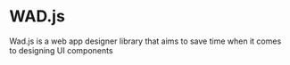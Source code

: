 # WAD.js
Wad.js is a web app designer library that aims to save time when it comes to designing UI components
